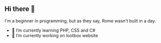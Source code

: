 ## Hi there 👋

I'm a beginner in programming, but as they say, Rome wasn't built in a day.

- 🌱 I’m currently learning PHP, CSS and C#
- 🔭 I’m currently working on lootbox website
 

